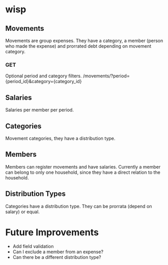# wisp

## Movements

Movements are group expenses. They have a category, a member (person who made the expense) and prorrated debt depending on movement category.

### GET

Optional period and category filters.
/movements/?period={period_id}&category={category_id}

## Salaries

Salaries per member per period.

## Categories

Movement categories, they have a distribution type.

## Members

Members can register movements and have salaries. Currently a member can belong to only one household, since they have a direct relation to the household.

## Distribution Types

Categories have a distribution type. They can be prorrata (depend on salary) or equal.

# Future Improvements

- Add field validation
- Can I exclude a member from an expense?
- Can there be a different distribution type?
